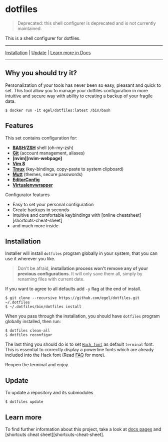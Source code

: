 # dotfiles

> Deprecated: this shell configurer is deprecated and is not currently maintained.

This is a shell configurer for dotfiles.

---

[Installation](#installation) | [Update](#update) | [Learn more in Docs][dotfiles-docs]

---

## Why you should try it?

Personalization of your tools has never been so easy, pleasant and quick to set.
This tool allow you to manage your dotfiles configuration in more intuitive and
secure way with ability to creating a backup of your fragile data.

```shell
$ docker run -it egel/dotfiles:latest /bin/bash
```

## Features

This set contains configuration for:

- **[BASH][bash-webpage]/[ZSH][zsh-webpage]** shell (oh-my-zsh)
- **[Git][git-webpage]** (account management, aliases)
- **[nvim][nvim-webpage]**
- **[Vim 8][vim-webpage]**
- **[Tmux][tmux-webpage]** (key-bindings, copy-paste to system clipboard)
- **[Mutt][mutt-webpage]** (themes, secure passwords)
- **[EditorConfig][editorconfig-webpage]**
- **[Virtualenvwrapper][virtulenvwrapper-webpage]**

Configurator features

- Easy to set your personal configuration
- Create backups in seconds
- Intuitive and comfortable keybindings with [online cheatsheet][shortcuts-cheat-sheet]
- and much more inside

## Installation

Installer will install `dotfiles` program globally in your system, that you can
use it wherever you like.

> Don't be afraid, **installation process won't remove any of your previous
> configurations**. It will only save them all, simply by renaming files with
> current date.

If you want to agree to all defaults add `-y` flag at the end of install.

```shell
$ git clone --recursive https://github.com/egel/dotfiles.git ~/.dotfiles
$ ~/.dotfiles/bin/dotfiles install
```

When you pass through the installation, you should have `dotfiles` program
globally installed, then run:

```shell
$ dotfiles clean-all
$ dotfiles reconfigur
```

The last thing you should do is to set [`Hack font`][hack-font-webpage] as
default `terminal` font. This is essential to correctly display
a powerline fonts which are already included into the Hack font (Read
[FAQ][docs-faq] for more).

Reopen the terminal and enjoy.

## Update

To update a repository and its submodules

```shell
$ dotfiles update
```

## Learn more

To find further information about this project, take a look at [docs
pages][dotfiles-docs] and [shortcuts cheat sheet][shortcuts-cheat-sheet].

[dotfiles-docs]: https://github.com/egel/dotfiles/blob/master/docs/index.md
[docs-faq]: https://github.com/egel/dotfiles/tree/master/docs/faq
[hack-font-webpage]: http://sourcefoundry.org/hack/
[mutt-webpage]: http://www.mutt.org/
[tmux-webpage]: https://tmux.github.io/
[vim-webpage]: http://www.vim.org/
[git-webpage]: https://git-scm.com/
[zsh-webpage]: http://www.zsh.org/
[bash-webpage]: https://www.gnu.org/software/bash/
[editorconfig-webpage]: http://editorconfig.org/
[virtulenvwrapper-webpage]: https://virtualenvwrapper.readthedocs.io/en/latest/

